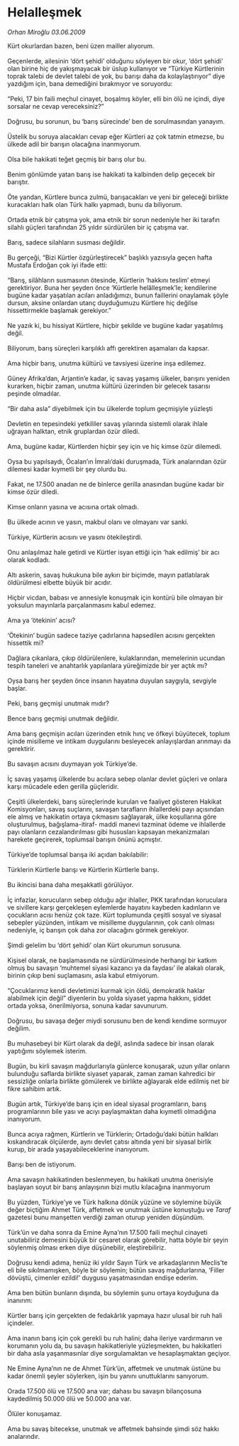 # Helalleşmek

*Orhan Miroğlu 03.06.2009*

<div class="taraf_structure_2col_1zq">
<div class="margen_n">



 <p>Kürt okurlardan bazen, beni üzen mailler alıyorum. <br/><br/>Geçenlerde, ailesinin ‘dört şehidi’ olduğunu söyleyen bir okur, ‘dört şehidi’ olan birine hiç de yakışmayacak bir üslup kullanıyor ve “Türkiye Kürtlerinin toprak talebi de devlet talebi de yok, bu barışı daha da kolaylaştırıyor” diye yazdığım için, bana demediğini bırakmıyor ve soruyordu: <br/><br/>“Peki, 17 bin faili meçhul cinayet, boşalmış köyler, elli bin ölü ne içindi, diye sorsalar ne cevap vereceksiniz?” <br/><br/>Doğrusu, bu sorunun, bu ‘barış sürecinde’ ben de sorulmasından yanayım. <br/><br/>Üstelik bu soruya alacakları cevap eğer Kürtleri az çok tatmin etmezse, bu ülkede adil bir barışın olacağına inanmıyorum. <br/><br/>Olsa bile hakikati teğet geçmiş bir barış olur bu. <br/><br/>Benim gönlümde yatan barış ise hakikati ta kalbinden delip geçecek bir barıştır. <br/><br/>Öte yandan, Kürtlere bunca zulmü, barışacakları ve yeni bir geleceği birlikte kuracakları halk olan Türk halkı yapmadı, bunu da biliyorum. <br/><br/>Ortada etnik bir çatışma yok, ama etnik bir sorun nedeniyle her iki tarafın silahlı güçleri tarafından 25 yıldır sürdürülen bir iç çatışma var. <br/><br/>Barış, sadece silahların susması değildir. <br/><br/>Bu gerçeği, “Bizi Kürtler özgürleştirecek” başlıklı yazısıyla geçen hafta Mustafa Erdoğan çok iyi ifade etti: <br/><br/>“Barış, silâhların susmasının ötesinde, Kürtlerin ‘hakkını teslim’ etmeyi gerektiriyor. Buna her şeyden önce ‘Kürtlerle helâlleşmek’le; kendilerine bugüne kadar yaşatılan acıları anladığımızı, bunun faillerini onaylamak şöyle dursun, aksine onlardan utanç duyduğumuzu Kürtlere hiç değilse hissettirmekle başlamak gerekiyor.” <br/><br/>Ne yazık ki, bu hissiyat Kürtlere, hiçbir şekilde ve bugüne kadar yaşatılmış değil. <br/><br/>Biliyorum, barış süreçleri karşılıklı affı gerektiren aşamaları da kapsar. <br/><br/>Ama hiçbir barış, unutma kültürü ve tavsiyesi üzerine inşa edilemez. <br/><br/>Güney Afrika’dan, Arjantin’e kadar, iç savaş yaşamış ülkeler, barışını yeniden kurarken, hiçbir zaman, unutma kültürü üzerinden bir gelecek tasarısı peşinde olmadılar. <br/><br/>“Bir daha asla” diyebilmek için bu ülkelerde toplum geçmişiyle yüzleşti <br/><br/>Devletin en tepesindeki yetkililer savaş yılarında sistemli olarak ihlale uğrayan halktan, etnik gruplardan özür diledi. <br/><br/>Ama, bugüne kadar, Kürtlerden hiçbir şey için ve hiç kimse özür dilemedi. <br/><br/>Oysa bu yapılsaydı, Öcalan’ın İmralı’daki duruşmada, Türk analarından özür dilemesi kadar kıymetli bir şey olurdu bu. <br/><br/>Fakat, ne 17.500 anadan ne de binlerce gerilla anasından bugüne kadar bir kimse özür diledi. <br/><br/>Kimse onların yasına ve acısına ortak olmadı. <br/><br/>Bu ülkede acının ve yasın, makbul olanı ve olmayanı var sanki. <br/><br/>Türkiye, Kürtlerin acısını ve yasını ötekileştirdi. <br/><br/>Onu anlaşılmaz hale getirdi ve Kürtler isyan ettiği için ‘hak edilmiş’ bir acı olarak kodladı. <br/><br/>Altı askerin, savaş hukukuna bile aykırı bir biçimde, mayın patlatılarak öldürülmesi elbette büyük bir acıdır. <br/><br/>Hiçbir vicdan, babası ve annesiyle konuşmak için kontürü bile olmayan bir yoksulun mayınlarla parçalanmasını kabul edemez. <br/><br/>Ama ya ‘ötekinin’ acısı? <br/><br/>‘Ötekinin’ bugün sadece taziye çadırlarına hapsedilen acısını gerçekten hissettik mi? <br/><br/>Dağlara çıkanlara, çıkıp öldürülenlere, kulaklarından, memelerinin ucundan tespih taneleri ve anahtarlık yapılanlara yüreğimizde bir yer açtık mı? <br/><br/>Oysa barış her şeyden önce insanın hayatına duyulan saygıyla, sevgiyle başlar. <br/><br/>Peki, barış geçmişi unutmak mıdır? <br/><br/>Bence barış geçmişi unutmak değildir. <br/><br/>Ama barış geçmişin acıları üzerinden etnik hınç ve öfkeyi büyütecek, toplum içinde misilleme ve intikam duygularını besleyecek anlayışlardan arınmayı da gerektirir. <br/><br/>Bu savaşın acısını duymayan yok Türkiye’de. <br/><br/>İç savaş yaşamış ülkelerde bu acılara sebep olanlar devlet güçleri ve onlara karşı mücadele eden gerilla güçleridir. <br/><br/>Çeşitli ülkelerdeki, barış süreçlerinde kurulan ve faaliyet gösteren Hakikat Komisyonları, savaş suçlarını, savaşan tarafların ihlallerdeki payı açısından ele almış ve hakikatin ortaya çıkmasını sağlayarak, ülke koşullarına göre oluşturulmuş, bağışlama-itiraf- maddi manevi tazminat ödeme ve ihlallerde payı olanların cezalandırılması gibi hususları kapsayan mekanizmaları harekete geçirerek, toplumsal barışın önünü açmıştır. <br/><br/>Türkiye’de toplumsal barışa iki açıdan bakılabilir: <br/><br/>Türklerin Kürtlerle barışı ve Kürtlerin Kürtlerle barışı. <br/><br/>Bu ikincisi bana daha meşakkatli görülüyor. <br/><br/>İç infazlar, korucuların sebep olduğu ağır ihlaller, PKK tarafından koruculara ve sivillere karşı gerçekleşen eylemlerde hayatını kaybeden kadınların ve çocukların acısı henüz çok taze. Kürt toplumunda çeşitli sosyal ve siyasal sebepler yüzünden, intikam ve misilleme duygularının, çok canlı olması nedeniyle, iç barışın çok daha zor olacağını görmek gerekiyor. <br/><br/>Şimdi gelelim bu ‘dört şehidi’ olan Kürt okurumun sorusuna. <br/><br/>Kişisel olarak, ne başlamasında ne sürdürülmesinde herhangi bir katkım olmuş bu savaşın ‘muhtemel siyasi kazancı ya da faydası’ ile alakalı olarak, birinin çıkıp beni suçlamasını, asla kabul etmiyorum. <br/><br/>“Çocuklarımız kendi devletimizi kurmak için öldü, demokratik haklar alabilmek için değil” diyenlerin bu yolda siyaset yapma hakkını, şiddet ortada yoksa, önerilmiyorsa, sonuna kadar savunurum. <br/><br/>Doğrusu, bu savaşa değer miydi sorusunu ben de kendi kendime sormuyor değilim. <br/><br/>Bu muhasebeyi bir Kürt olarak da değil, aslında sadece bir insan olarak yaptığımı söylemek isterim. <br/><br/>Bugün, bu kirli savaşın mağdurlarıyla günlerce konuşarak, uzun yıllar onların bulunduğu saflarda birlikte siyaset yaparak, zaman zaman kahredici bir sessizliğe onlarla birlikte gömülerek ve birlikte ağlayarak elde edilmiş net bir fikre sahibim artık. <br/><br/>Bugün artık, Türkiye’de barış için en ideal siyasal programların, barış programlarının bile yası ve acıyı paylaşmaktan daha kıymetli olmadığına inanıyorum. <br/><br/>Bunca acıya rağmen, Kürtlerin ve Türklerin; Ortadoğu’daki bütün halkları kıskandıracak ölçülerde, aynı devlet çatısı altında yeni bir siyasal birlik kurup, bir arada yaşayabileceklerine inanıyorum. <br/><br/>Barışı ben de istiyorum. <br/><br/>Ama savaşın hakikatinden beslenmeyen, bu hakikati unutma önerisiyle başlayan soyut bir barış anlayışının bizi mutlu kılacağına inanmıyorum <br/><br/>Bu yüzden, Türkiye’ye ve Türk halkına dönük yüzüne ve söylemine büyük değer biçtiğim Ahmet Türk, affetmek ve unutmak üstüne konuştuğu ve <i>Taraf</i> gazetesi bunu manşetten verdiği zaman oturup yeniden düşündüm. <br/><br/>Türk’ün ve daha sonra da Emine Ayna’nın 17.500 faili meçhul cinayeti unutabiliriz demesini büyük bir cesaret olarak görebilir, hatta böyle bir şeyin söylenmiş olması erken diye düşünebilir, eleştirebiliriz. <br/><br/>Doğrusu kendi adıma, henüz iki yıldır Sayın Türk ve arkadaşlarının Meclis’te eli bile sıkılmamışken, böyle bir söylemin; bütün savaş mağdurlarına, ‘Filler dövüştü, çimenler ezildi!’ duygusu yaşatmasından endişe ederim. <br/><br/>Ama ben bütün bunların dışında, bu söylemin şunu ortaya koyduğuna da inanırım: <br/><br/>Kürtler barış için gerçekten de fedakârlık yapmaya hazır ulusal bir ruh hali içindeler. <br/><br/>Ama inanın barış için çok gerekli bu ruh halini; daha ileriye vardırmanın ve korumanın yolu da, bu savaşın hakikatleriyle yüzleşmekten, bu hakikatleri bir daha asla yaşanmasınlar diye sorgulamaktan ve hesaplaşmaktan geçiyor. <br/><br/>Ne Emine Ayna’nın ne de Ahmet Türk’ün, affetmek ve unutmak üstüne bu kadar önemli şeyler söylerken, işin bu yanını unuttuklarını sanıyorum. <br/><br/>Orada 17.500 ölü ve 17.500 ana var; dahası bu savaşın bilançosuna kaydedilmiş 50.000 ölü ve 50.000 ana var. <br/><br/>Ölüler konuşamaz. <br/><br/>Ama bu savaş bitecekse, unutmak ve affetmek bahsinde şimdi söz hakkı analarındır.</p>
<br/>
<br/>
<br/>



<br/>


<div id="taraf_not">
</div>

</div>


</div>
